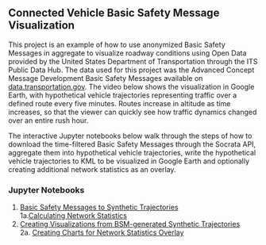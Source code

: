 ## Connected Vehicle Basic Safety Message Visualization

This project is an example of how to use anonymized Basic Safety Messages in aggregate to visualize roadway conditions using Open Data provided by the United States Department of Transportation through the ITS Public Data Hub. The data used for this project was the Advanced Concept Message Development Basic Safety Messages available on [data.transportation.gov](https://data.transportation.gov/Automobiles/Advanced-Messaging-Concept-Development-Basic-Safet/eezi-v4pm). The video below shows the visualization in Google Earth, with hypothetical vehicle trajectories representing traffic over a defined route every five minutes. Routes increase in altitude as time increases, so that the viewer can quickly see how traffic dynamics changed over an entire rush hour. 

The interactive Jupyter notebooks below walk through the steps of how to download the time-filtered Basic Safety Messages through the Socrata API, aggregate them into hypothetical vehicle trajectories, write the hypothetical vehicle trajectories to KML to be visualized in Google Earth and optionally creating additional network statistics as an overlay. 

### Jupyter Notebooks

1. [Basic Safety Messages to Synthetic Trajectories](https://usdot-its-jpo-data-portal.github.io/CV-BSM-Visualization/githubpages/Basic%20Safety%20Messages%20to%20Synthetic%20Trajectories.html)  
1a.[Calculating Network Statistics](https://usdot-its-jpo-data-portal.github.io/CV-BSM-Visualization/githubpages/Basic%20Safety%20Messages%20Statistics.html)  
2. [Creating Visualizations from BSM-generated Synthetic Trajectories](https://usdot-its-jpo-data-portal.github.io/CV-BSM-Visualization/githubpages/Connected%20Vehicles%20Visualizations.html)  
2a. [Creating Charts for Network Statistics Overlay](https://usdot-its-jpo-data-portal.github.io/CV-BSM-Visualization/githubpages/Connected%20Vehicles%20Charts.html)  
